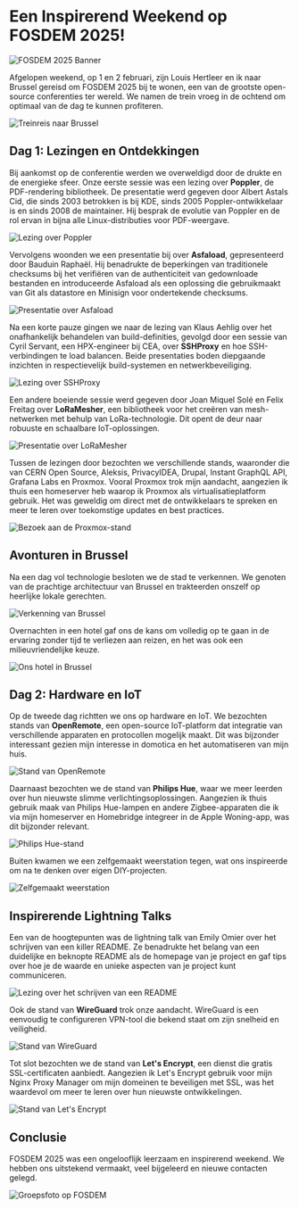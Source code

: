 # Een Inspirerend Weekend op FOSDEM 2025!

![FOSDEM 2025 Banner](fotos/fosdem_banner.jpg)

Afgelopen weekend, op 1 en 2 februari, zijn Louis Hertleer en ik naar Brussel gereisd om FOSDEM 2025 bij te wonen, een van de grootste open-source conferenties ter wereld. We namen de trein vroeg in de ochtend om optimaal van de dag te kunnen profiteren.

![Treinreis naar Brussel](fotos/train_to_brussels.jpg)

## Dag 1: Lezingen en Ontdekkingen

Bij aankomst op de conferentie werden we overweldigd door de drukte en de energieke sfeer. Onze eerste sessie was een lezing over **Poppler**, de PDF-rendering bibliotheek. De presentatie werd gegeven door Albert Astals Cid, die sinds 2003 betrokken is bij KDE, sinds 2005 Poppler-ontwikkelaar is en sinds 2008 de maintainer. Hij besprak de evolutie van Poppler en de rol ervan in bijna alle Linux-distributies voor PDF-weergave.

![Lezing over Poppler](fotos/poppler_talk.jpg)

Vervolgens woonden we een presentatie bij over **Asfaload**, gepresenteerd door Bauduin Raphaël. Hij benadrukte de beperkingen van traditionele checksums bij het verifiëren van de authenticiteit van gedownloade bestanden en introduceerde Asfaload als een oplossing die gebruikmaakt van Git als datastore en Minisign voor ondertekende checksums.

![Presentatie over Asfaload](fotos/asfaload_presentation.jpg)

Na een korte pauze gingen we naar de lezing van Klaus Aehlig over het onafhankelijk behandelen van build-definities, gevolgd door een sessie van Cyril Servant, een HPX-engineer bij CEA, over **SSHProxy** en hoe SSH-verbindingen te load balancen. Beide presentaties boden diepgaande inzichten in respectievelijk build-systemen en netwerkbeveiliging.

![Lezing over SSHProxy](fotos/sshproxy_talk.jpg)

Een andere boeiende sessie werd gegeven door Joan Miquel Solé en Felix Freitag over **LoRaMesher**, een bibliotheek voor het creëren van mesh-netwerken met behulp van LoRa-technologie. Dit opent de deur naar robuuste en schaalbare IoT-oplossingen.

![Presentatie over LoRaMesher](fotos/loramesher_presentation.jpg)

Tussen de lezingen door bezochten we verschillende stands, waaronder die van CERN Open Source, Aleksis, PrivacyIDEA, Drupal, Instant GraphQL API, Grafana Labs en Proxmox. Vooral Proxmox trok mijn aandacht, aangezien ik thuis een homeserver heb waarop ik Proxmox als virtualisatieplatform gebruik. Het was geweldig om direct met de ontwikkelaars te spreken en meer te leren over toekomstige updates en best practices.

![Bezoek aan de Proxmox-stand](fotos/proxmox_stand.jpg)

## Avonturen in Brussel

Na een dag vol technologie besloten we de stad te verkennen. We genoten van de prachtige architectuur van Brussel en trakteerden onszelf op heerlijke lokale gerechten.

![Verkenning van Brussel](fotos/brussels_exploration.jpg)

Overnachten in een hotel gaf ons de kans om volledig op te gaan in de ervaring zonder tijd te verliezen aan reizen, en het was ook een milieuvriendelijke keuze.

![Ons hotel in Brussel](fotos/hotel_brussels.jpg)

## Dag 2: Hardware en IoT

Op de tweede dag richtten we ons op hardware en IoT. We bezochten stands van **OpenRemote**, een open-source IoT-platform dat integratie van verschillende apparaten en protocollen mogelijk maakt. Dit was bijzonder interessant gezien mijn interesse in domotica en het automatiseren van mijn huis.

![Stand van OpenRemote](fotos/openremote_stand.jpg)

Daarnaast bezochten we de stand van **Philips Hue**, waar we meer leerden over hun nieuwste slimme verlichtingsoplossingen. Aangezien ik thuis gebruik maak van Philips Hue-lampen en andere Zigbee-apparaten die ik via mijn homeserver en Homebridge integreer in de Apple Woning-app, was dit bijzonder relevant.

![Philips Hue-stand](fotos/philips_hue_stand.jpg)

Buiten kwamen we een zelfgemaakt weerstation tegen, wat ons inspireerde om na te denken over eigen DIY-projecten.

![Zelfgemaakt weerstation](fotos/diy_weather_station.jpg)

## Inspirerende Lightning Talks

Een van de hoogtepunten was de lightning talk van Emily Omier over het schrijven van een killer README. Ze benadrukte het belang van een duidelijke en beknopte README als de homepage van je project en gaf tips over hoe je de waarde en unieke aspecten van je project kunt communiceren.

![Lezing over het schrijven van een README](fotos/readme_talk.jpg)

Ook de stand van **WireGuard** trok onze aandacht. WireGuard is een eenvoudig te configureren VPN-tool die bekend staat om zijn snelheid en veiligheid.

![Stand van WireGuard](fotos/wireguard_stand.jpg)

Tot slot bezochten we de stand van **Let's Encrypt**, een dienst die gratis SSL-certificaten aanbiedt. Aangezien ik Let's Encrypt gebruik voor mijn Nginx Proxy Manager om mijn domeinen te beveiligen met SSL, was het waardevol om meer te leren over hun nieuwste ontwikkelingen.

![Stand van Let's Encrypt](fotos/letsencrypt_stand.jpg)

## Conclusie

FOSDEM 2025 was een ongelooflijk leerzaam en inspirerend weekend. We hebben ons uitstekend vermaakt, veel bijgeleerd en nieuwe contacten gelegd.

![Groepsfoto op FOSDEM](fotos/group_photo_fosdem.jpg)
